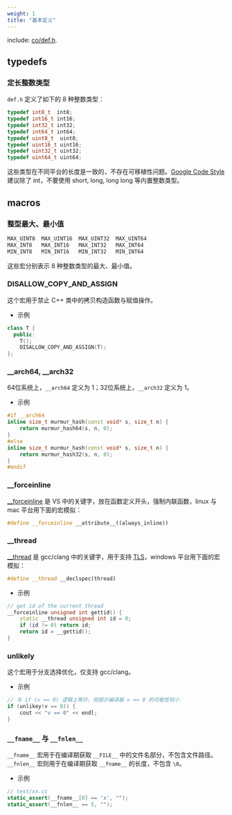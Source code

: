 ```yaml
---
weight: 1
title: "基本定义"
---
```


include: [co/def.h](https://github.com/idealvin/co/blob/master/include/co/def.h).


## typedefs


### 定长整数类型

`def.h` 定义了如下的 8 种整数类型：

```cpp
typedef int8_t  int8;
typedef int16_t int16;
typedef int32_t int32;
typedef int64_t int64;
typedef uint8_t  uint8;
typedef uint16_t uint16;
typedef uint32_t uint32;
typedef uint64_t uint64;
```

这些类型在不同平台的长度是一致的，不存在可移植性问题。[Google Code Style](https://google.github.io/styleguide/cppguide.html#Integer_Types) 建议除了 int，不要使用 short, long, long long 等内置整数类型。




## macros


### 整型最大、最小值

```cpp
MAX_UINT8  MAX_UINT16  MAX_UINT32  MAX_UINT64
MAX_INT8   MAX_INT16   MAX_INT32   MAX_INT64
MIN_INT8   MIN_INT16   MIN_INT32   MIN_INT64
```

这些宏分别表示 8 种整数类型的最大、最小值。



### DISALLOW_COPY_AND_ASSIGN

这个宏用于禁止 C++ 类中的拷贝构造函数与赋值操作。

- 示例

```cpp
class T {
  public:
    T();
    DISALLOW_COPY_AND_ASSIGN(T);
};
```



### __arch64, __arch32

64位系统上，`__arch64` 定义为 1；32位系统上，`__arch32` 定义为 1。

- 示例

```cpp
#if __arch64
inline size_t murmur_hash(const void* s, size_t n) {
    return murmur_hash64(s, n, 0);
}
#else
inline size_t murmur_hash(const void* s, size_t n) {
    return murmur_hash32(s, n, 0);
}
#endif
```



### __forceinline

[__forceinline](https://docs.microsoft.com/en-us/cpp/cpp/inline-functions-cpp?view=vs-2019#inline-__inline-and-__forceinline) 是 VS 中的关键字，放在函数定义开头，强制内联函数，linux 与 mac 平台用下面的宏模拟：

```cpp
#define __forceinline __attribute__((always_inline))
```



### __thread

[__thread](https://gcc.gnu.org/onlinedocs/gcc-4.7.4/gcc/Thread-Local.html) 是 gcc/clang 中的关键字，用于支持 [TLS](https://wiki.osdev.org/Thread_Local_Storage)，windows 平台用下面的宏模拟：

```cpp
#define __thread __declspec(thread)
```

- 示例

```cpp
// get id of the current thread
__forceinline unsigned int gettid() {
    static __thread unsigned int id = 0;
    if (id != 0) return id;
    return id = __gettid();
}
```



### unlikely

这个宏用于分支选择优化，仅支持 gcc/clang。

- 示例

```cpp
// 与 if (v == 0) 逻辑上等价，但提示编译器 v == 0 的可能性较小
if (unlikey(v == 0)) {
    cout << "v == 0" << endl;
}
```



### `__fname__` 与 `__fnlen__`

`__fname__` 宏用于在编译期获取 `__FILE__` 中的文件名部分，不包含文件路径。`__fnlen__` 宏则用于在编译期获取 `__fname__` 的长度，不包含 `\0`。

- 示例

```cpp
// test/xx.cc
static_assert(__fname__[0] == 'x', "");
static_assert(__fnlen__ == 5, "");
```
